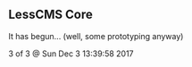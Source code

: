 LessCMS Core
------------

It has begun... (well, some prototyping anyway)

3 of 3 @ Sun Dec  3 13:39:58 2017
